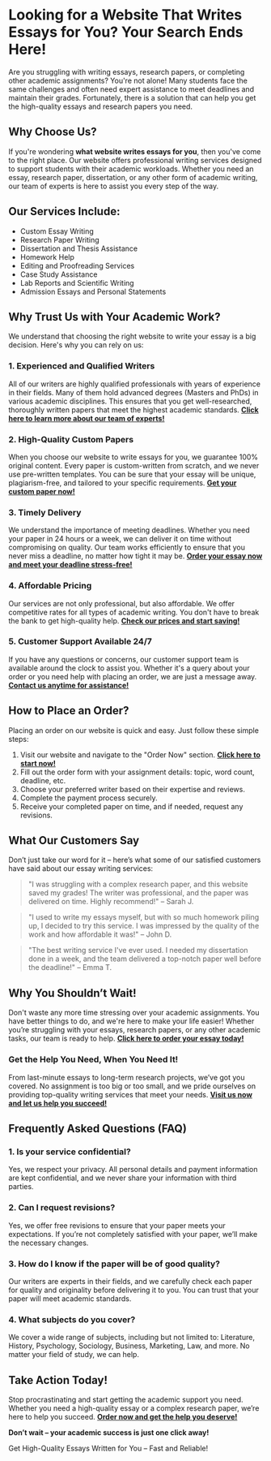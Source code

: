 <h1>Looking for a Website That Writes Essays for You? Your Search Ends Here!</h1>

<p>Are you struggling with writing essays, research papers, or completing other academic assignments? You're not alone! Many students face the same challenges and often need expert assistance to meet deadlines and maintain their grades. Fortunately, there is a solution that can help you get the high-quality essays and research papers you need.</p>

<h2>Why Choose Us?</h2>
<p>If you're wondering <strong>what website writes essays for you</strong>, then you've come to the right place. Our website offers professional writing services designed to support students with their academic workloads. Whether you need an essay, research paper, dissertation, or any other form of academic writing, our team of experts is here to assist you every step of the way.</p>

<h2>Our Services Include:</h2>
<ul>
    <li>Custom Essay Writing</li>
    <li>Research Paper Writing</li>
    <li>Dissertation and Thesis Assistance</li>
    <li>Homework Help</li>
    <li>Editing and Proofreading Services</li>
    <li>Case Study Assistance</li>
    <li>Lab Reports and Scientific Writing</li>
    <li>Admission Essays and Personal Statements</li>
</ul>

<h2>Why Trust Us with Your Academic Work?</h2>

<p>We understand that choosing the right website to write your essay is a big decision. Here's why you can rely on us:</p>

<h3>1. Experienced and Qualified Writers</h3>
<p>All of our writers are highly qualified professionals with years of experience in their fields. Many of them hold advanced degrees (Masters and PhDs) in various academic disciplines. This ensures that you get well-researched, thoroughly written papers that meet the highest academic standards. <a href="https://tinyurl.com/topessay?keyword=what+website+writes+essays+for+you"><strong>Click here to learn more about our team of experts!</strong></a></p>

<h3>2. High-Quality Custom Papers</h3>
<p>When you choose our website to write essays for you, we guarantee 100% original content. Every paper is custom-written from scratch, and we never use pre-written templates. You can be sure that your essay will be unique, plagiarism-free, and tailored to your specific requirements. <a href="https://tinyurl.com/topessay?keyword=what+website+writes+essays+for+you"><strong>Get your custom paper now!</strong></a></p>

<h3>3. Timely Delivery</h3>
<p>We understand the importance of meeting deadlines. Whether you need your paper in 24 hours or a week, we can deliver it on time without compromising on quality. Our team works efficiently to ensure that you never miss a deadline, no matter how tight it may be. <a href="https://tinyurl.com/topessay?keyword=what+website+writes+essays+for+you"><strong>Order your essay now and meet your deadline stress-free!</strong></a></p>

<h3>4. Affordable Pricing</h3>
<p>Our services are not only professional, but also affordable. We offer competitive rates for all types of academic writing. You don't have to break the bank to get high-quality help. <a href="https://tinyurl.com/topessay?keyword=what+website+writes+essays+for+you"><strong>Check our prices and start saving!</strong></a></p>

<h3>5. Customer Support Available 24/7</h3>
<p>If you have any questions or concerns, our customer support team is available around the clock to assist you. Whether it's a query about your order or you need help with placing an order, we are just a message away. <a href="https://tinyurl.com/topessay?keyword=what+website+writes+essays+for+you"><strong>Contact us anytime for assistance!</strong></a></p>

<h2>How to Place an Order?</h2>

<p>Placing an order on our website is quick and easy. Just follow these simple steps:</p>

<ol>
    <li>Visit our website and navigate to the "Order Now" section. <a href="https://tinyurl.com/topessay?keyword=what+website+writes+essays+for+you"><strong>Click here to start now!</strong></a></li>
    <li>Fill out the order form with your assignment details: topic, word count, deadline, etc.</li>
    <li>Choose your preferred writer based on their expertise and reviews.</li>
    <li>Complete the payment process securely.</li>
    <li>Receive your completed paper on time, and if needed, request any revisions.</li>
</ol>

<h2>What Our Customers Say</h2>

<p>Don’t just take our word for it – here’s what some of our satisfied customers have said about our essay writing services:</p>

<blockquote>
    <p>"I was struggling with a complex research paper, and this website saved my grades! The writer was professional, and the paper was delivered on time. Highly recommend!" – Sarah J.</p>
</blockquote>

<blockquote>
    <p>"I used to write my essays myself, but with so much homework piling up, I decided to try this service. I was impressed by the quality of the work and how affordable it was!" – John D.</p>
</blockquote>

<blockquote>
    <p>"The best writing service I've ever used. I needed my dissertation done in a week, and the team delivered a top-notch paper well before the deadline!" – Emma T.</p>
</blockquote>

<h2>Why You Shouldn’t Wait!</h2>

<p>Don't waste any more time stressing over your academic assignments. You have better things to do, and we're here to make your life easier! Whether you’re struggling with your essays, research papers, or any other academic tasks, our team is ready to help. <strong><a href="https://tinyurl.com/topessay?keyword=what+website+writes+essays+for+you">Click here to order your essay today!</a></strong></p>

<h3>Get the Help You Need, When You Need It!</h3>
<p>From last-minute essays to long-term research projects, we’ve got you covered. No assignment is too big or too small, and we pride ourselves on providing top-quality writing services that meet your needs. <a href="https://tinyurl.com/topessay?keyword=what+website+writes+essays+for+you"><strong>Visit us now and let us help you succeed!</strong></a></p>

<h2>Frequently Asked Questions (FAQ)</h2>

<h3>1. Is your service confidential?</h3>
<p>Yes, we respect your privacy. All personal details and payment information are kept confidential, and we never share your information with third parties.</p>

<h3>2. Can I request revisions?</h3>
<p>Yes, we offer free revisions to ensure that your paper meets your expectations. If you’re not completely satisfied with your paper, we’ll make the necessary changes.</p>

<h3>3. How do I know if the paper will be of good quality?</h3>
<p>Our writers are experts in their fields, and we carefully check each paper for quality and originality before delivering it to you. You can trust that your paper will meet academic standards.</p>

<h3>4. What subjects do you cover?</h3>
<p>We cover a wide range of subjects, including but not limited to: Literature, History, Psychology, Sociology, Business, Marketing, Law, and more. No matter your field of study, we can help.</p>

<h2>Take Action Today!</h2>

<p>Stop procrastinating and start getting the academic support you need. Whether you need a high-quality essay or a complex research paper, we’re here to help you succeed. <a href="https://tinyurl.com/topessay?keyword=what+website+writes+essays+for+you"><strong>Order now and get the help you deserve!</strong></a></p>

<p><strong>Don’t wait – your academic success is just one click away!</strong></p>
Get High-Quality Essays Written for You – Fast and Reliable!
